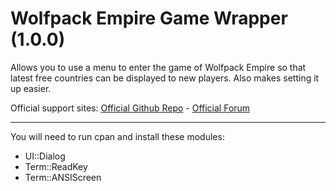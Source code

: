 # Wolfpack Empire Game Wrapper (1.0.0)

Allows you to use a menu to enter the game of Wolfpack Empire so that latest free countries can be displayed to new players. Also makes setting it up easier.

Official support sites: [Official Github Repo](https://github.com/fstltna/empwrapper) - [Official Forum](https://synchronetbbs.org/index.php/forum/wolfpack-empire)

---

You will need to run cpan and install these modules:

- UI::Dialog
- Term::ReadKey
- Term::ANSIScreen
